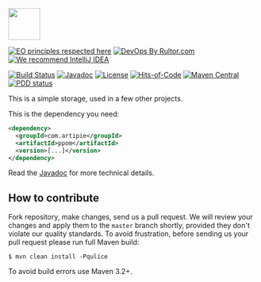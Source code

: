 <img src="https://www.artipie.com/logo.svg" width="64px" height="64px"/>

[![EO principles respected here](https://www.elegantobjects.org/badge.svg)](https://www.elegantobjects.org)
[![DevOps By Rultor.com](http://www.rultor.com/b/artipie/ppom)](http://www.rultor.com/p/artipie/ppom)
[![We recommend IntelliJ IDEA](https://www.elegantobjects.org/intellij-idea.svg)](https://www.jetbrains.com/idea/)

[![Build Status](https://img.shields.io/travis/artipie/ppom/master.svg)](https://travis-ci.org/artipie/ppom)
[![Javadoc](http://www.javadoc.io/badge/com.artipie/ppom.svg)](http://www.javadoc.io/doc/com.artipie/ppom)
[![License](https://img.shields.io/badge/license-MIT-green.svg)](https://github.com/artipie/ppom/blob/master/LICENSE.txt)
[![Hits-of-Code](https://hitsofcode.com/github/artipie/ppom)](https://hitsofcode.com/view/github/artipie/ppom)
[![Maven Central](https://img.shields.io/maven-central/v/com.artipie/ppom.svg)](https://maven-badges.herokuapp.com/maven-central/com.artipie/ppom)
[![PDD status](http://www.0pdd.com/svg?name=artipie/ppom)](http://www.0pdd.com/p?name=artipie/ppom)

This is a simple storage, used in a few other projects.

This is the dependency you need:

```xml
<dependency>
  <groupId>com.artipie</groupId>
  <artifactId>ppom</artifactId>
  <version>[...]</version>
</dependency>
```

Read the [Javadoc](http://www.javadoc.io/doc/com.artipie/ppom)
for more technical details.

## How to contribute

Fork repository, make changes, send us a pull request. We will review
your changes and apply them to the `master` branch shortly, provided
they don't violate our quality standards. To avoid frustration, before
sending us your pull request please run full Maven build:

```
$ mvn clean install -Pqulice
```

To avoid build errors use Maven 3.2+.

